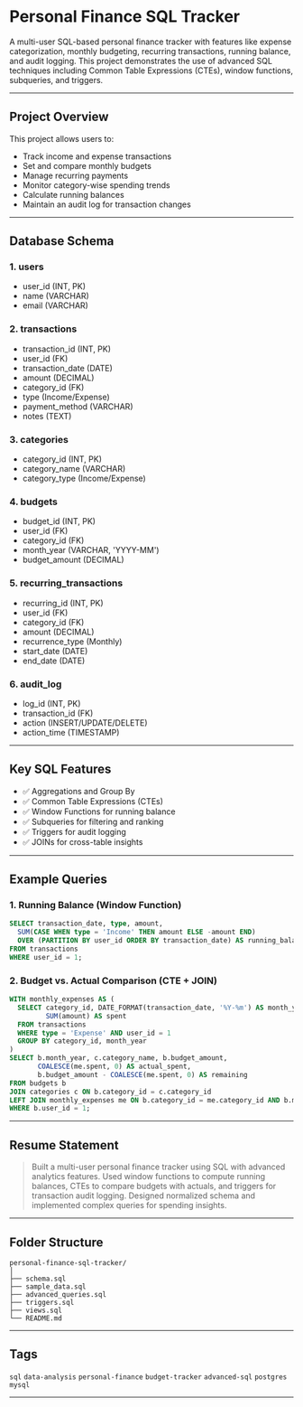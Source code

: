 
# Personal Finance SQL Tracker

A multi-user SQL-based personal finance tracker with features like expense categorization, monthly budgeting, recurring transactions, running balance, and audit logging. This project demonstrates the use of advanced SQL techniques including Common Table Expressions (CTEs), window functions, subqueries, and triggers.

---

##  Project Overview

This project allows users to:
- Track income and expense transactions
- Set and compare monthly budgets
- Manage recurring payments
- Monitor category-wise spending trends
- Calculate running balances
- Maintain an audit log for transaction changes

---

##  Database Schema

### 1. users
- user_id (INT, PK)
- name (VARCHAR)
- email (VARCHAR)

### 2. transactions
- transaction_id (INT, PK)
- user_id (FK)
- transaction_date (DATE)
- amount (DECIMAL)
- category_id (FK)
- type (Income/Expense)
- payment_method (VARCHAR)
- notes (TEXT)

### 3. categories
- category_id (INT, PK)
- category_name (VARCHAR)
- category_type (Income/Expense)

### 4. budgets
- budget_id (INT, PK)
- user_id (FK)
- category_id (FK)
- month_year (VARCHAR, 'YYYY-MM')
- budget_amount (DECIMAL)

### 5. recurring_transactions
- recurring_id (INT, PK)
- user_id (FK)
- category_id (FK)
- amount (DECIMAL)
- recurrence_type (Monthly)
- start_date (DATE)
- end_date (DATE)

### 6. audit_log
- log_id (INT, PK)
- transaction_id (FK)
- action (INSERT/UPDATE/DELETE)
- action_time (TIMESTAMP)

---

##  Key SQL Features

- ✅ Aggregations and Group By
- ✅ Common Table Expressions (CTEs)
- ✅ Window Functions for running balance
- ✅ Subqueries for filtering and ranking
- ✅ Triggers for audit logging
- ✅ JOINs for cross-table insights

---

##  Example Queries

### 1. Running Balance (Window Function)
```sql
SELECT transaction_date, type, amount,
  SUM(CASE WHEN type = 'Income' THEN amount ELSE -amount END)
  OVER (PARTITION BY user_id ORDER BY transaction_date) AS running_balance
FROM transactions
WHERE user_id = 1;
```

### 2. Budget vs. Actual Comparison (CTE + JOIN)
```sql
WITH monthly_expenses AS (
  SELECT category_id, DATE_FORMAT(transaction_date, '%Y-%m') AS month_year,
         SUM(amount) AS spent
  FROM transactions
  WHERE type = 'Expense' AND user_id = 1
  GROUP BY category_id, month_year
)
SELECT b.month_year, c.category_name, b.budget_amount,
       COALESCE(me.spent, 0) AS actual_spent,
       b.budget_amount - COALESCE(me.spent, 0) AS remaining
FROM budgets b
JOIN categories c ON b.category_id = c.category_id
LEFT JOIN monthly_expenses me ON b.category_id = me.category_id AND b.month_year = me.month_year
WHERE b.user_id = 1;
```

---

##  Resume Statement

> Built a multi-user personal finance tracker using SQL with advanced analytics features. Used window functions to compute running balances, CTEs to compare budgets with actuals, and triggers for transaction audit logging. Designed normalized schema and implemented complex queries for spending insights.

---

##  Folder Structure

```
personal-finance-sql-tracker/
│
├── schema.sql
├── sample_data.sql
├── advanced_queries.sql
├── triggers.sql
├── views.sql
└── README.md
```

---

##  Tags

`sql` `data-analysis` `personal-finance` `budget-tracker` `advanced-sql` `postgres` `mysql`

---
